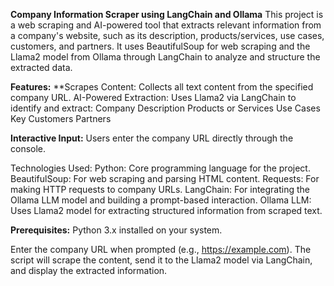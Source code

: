 **Company Information Scraper using LangChain and Ollama**
This project is a web scraping and AI-powered tool that extracts relevant information from a company's website, such as its description, products/services, use cases, customers, and partners. It uses BeautifulSoup for web scraping and the Llama2 model from Ollama through LangChain to analyze and structure the extracted data.

**Features:**
**Scrapes Content: Collects all text content from the specified company URL.
AI-Powered Extraction: Uses Llama2 via LangChain to identify and extract:
Company Description
Products or Services
Use Cases
Key Customers
Partners


**Interactive Input:** Users enter the company URL directly through the console.

Technologies Used:
Python: Core programming language for the project.
BeautifulSoup: For web scraping and parsing HTML content.
Requests: For making HTTP requests to company URLs.
LangChain: For integrating the Ollama LLM model and building a prompt-based interaction.
Ollama LLM: Uses Llama2 model for extracting structured information from scraped text.


**Prerequisites:**
Python 3.x installed on your system.


Enter the company URL when prompted (e.g., https://example.com).
The script will scrape the content, send it to the Llama2 model via LangChain, and display the extracted information.
